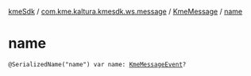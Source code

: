 [kmeSdk](../../index.md) / [com.kme.kaltura.kmesdk.ws.message](../index.md) / [KmeMessage](index.md) / [name](./name.md)

# name

`@SerializedName("name") var name: `[`KmeMessageEvent`](../-kme-message-event/index.md)`?`